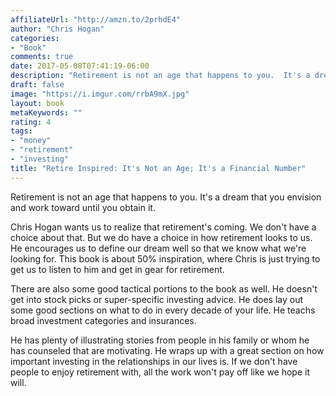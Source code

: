 ```yaml
---
affiliateUrl: "http://amzn.to/2prhdE4"
author: "Chris Hogan"
categories:
- "Book"
comments: true
date: 2017-05-08T07:41:19-06:00
description: "Retirement is not an age that happens to you.  It's a dream that you envision and work toward until you obtain it."
draft: false
image: "https://i.imgur.com/rrbA9mX.jpg"
layout: book
metaKeywords: ""
rating: 4
tags:
- "money"
- "retirement"
- "investing"
title: "Retire Inspired: It's Not an Age; It's a Financial Number"
---
```


Retirement is not an age that happens to you.  It's a dream that you envision and work toward until you obtain it.

Chris Hogan wants us to realize that retirement's coming.  We don't have a choice about that.  But we do have a choice in how retirement looks to us.  He encourages us to define our dream well so that we know what we're looking for.  This book is about 50% inspiration, where Chris is just trying to get us to listen to him and get in gear for retirement.

There are also some good tactical portions to the book as well.  He doesn't get into stock picks or super-specific investing advice.  He does lay out some good sections on what to do in every decade of your life.  He teachs broad investment categories and insurances.  

He has plenty of illustrating stories from people in his family or whom he has counseled that are motivating.  He wraps up with a great section on how important investing in the relationships in our lives is.  If we don't have people to enjoy retirement with, all the work won't pay off like we hope it will.

<!--more-->
